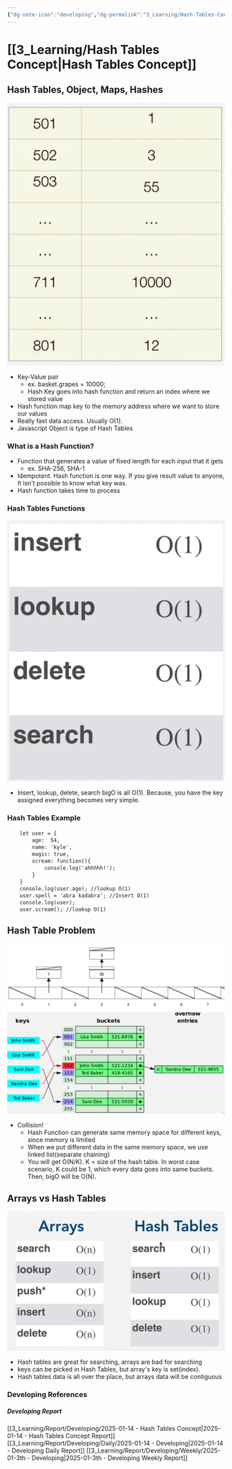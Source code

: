 ```yaml
---
{"dg-note-icon":"developing","dg-permalink":"3_Learning/Hash-Tables-Concept","created-date":"2025-01-14 1:20:00 pm","date":"2025-01-14","type":"developing","tags":["developing"],"aliases":null,"title":"Hash Tables Concept","courseName":"Master the Coding Interview Big Tech (FAANG) Interviews","dg-publish":true,"permalink":"/3_Learning/Hash-Tables-Concept/","dgPassFrontmatter":true,"noteIcon":"developing"}
---
```



# [[3_Learning/Hash Tables Concept\|Hash Tables Concept]]
## Hash Tables, Object, Maps, Hashes
![Utilities/Images/Pasted image 20250114132929.jpeg|300](/img/user/Utilities/Images/Pasted%20image%2020250114132929.jpeg)
- Key-Value pair
	- ex. basket.grapes = 10000;
	- Hash Key goes into hash function and return an index where we stored value
- Hash function map key to the memory address where we want to store our values
- Really fast data access. Usually O(1).
- Javascript Object is type of Hash Tables

### What is a Hash Function?
- Function that generates a value of fixed length for each input that it gets
	- ex. SHA-256, SHA-1
- Idempotent. Hash function is one way. If you give result value to anyone, It isn't possible to know what key was. 
- Hash function takes time to process

### Hash Tables Functions
![Utilities/Images/Pasted image 20250114133825.jpeg|200](/img/user/Utilities/Images/Pasted%20image%2020250114133825.jpeg)
- Insert, lookup, delete, search bigO is all O(1). Because, you have the key assigned everything becomes very simple.

### Hash Tables Example
```run-js
	let user = {
		age:  54,
		name: 'kyle',
		magic: true,
		scream: function(){
			console.log('ahhhhh!');
		}
	}
	console.log(user.age); //lookup O(1)
	user.spell = 'abra kadabra'; //Insert O(1)
	console.log(user); 
	user.scream(); //lookup O(1)

```

## Hash Table Problem
![Utilities/Images/Pasted image 20250114134307.jpeg](/img/user/Utilities/Images/Pasted%20image%2020250114134307.jpeg)
![Utilities/Images/Pasted image 20250114134445.jpeg](/img/user/Utilities/Images/Pasted%20image%2020250114134445.jpeg)
- Collision!
	- Hash Function can generate same memory space for different keys, since memory is limited
	- When we put different data in the same memory space, we use linked list(separate chaining)
	- You will get O(N/K). K = size of the hash table. In worst case scenario, K could be 1, which every data goes into same buckets. Then, bigO will be O(N). 

## Arrays vs Hash Tables
![Utilities/Images/Pasted image 20250114135104.jpeg|500](/img/user/Utilities/Images/Pasted%20image%2020250114135104.jpeg)
- Hash tables are great for searching, arrays are bad for searching
- keys can be picked in Hash Tables, but array's key is set(index).
- Hash tables data is all over the place, but arrays data will be contiguous






















### Developing References
##### Developing Report
[[3_Learning/Report/Developing/2025-01-14 - Hash Tables Concept\|2025-01-14 - Hash Tables Concept Report]]
[[3_Learning/Report/Developing/Daily/2025-01-14 - Developing\|2025-01-14 - Developing Daily Report]]
[[3_Learning/Report/Developing/Weekly/2025-01-3th - Developing\|2025-01-3th - Developing Weekly Report]]





